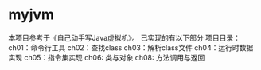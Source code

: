 # myjvm
本项目参考于《自己动手写Java虚拟机》。
已实现的有以下部分
项目目录：
ch01：命令行工具
ch02：查找class
ch03：解析class文件
ch04：运行时数据实现
ch05：指令集实现
ch06: 类与对象
ch08: 方法调用与返回
